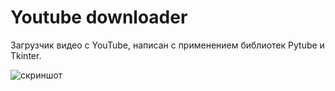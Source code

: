 # Youtube downloader

Загрузчик видео с YouTube, написан c применением библиотек Pytube и Tkinter.

![скриншот](https://flic.kr/p/2prFwPU)
